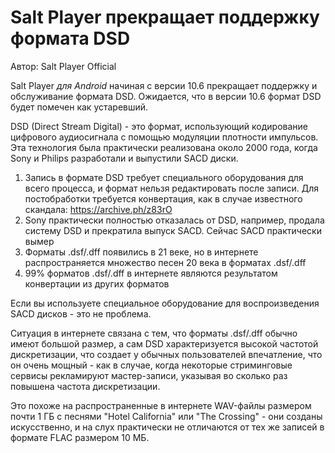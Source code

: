 # Salt Player прекращает поддержку формата DSD

Автор: Salt Player Official

Salt Player *для Android* начиная с версии 10.6 прекращает поддержку и обслуживание формата DSD. Ожидается, что в версии 10.6 формат DSD будет помечен как устаревший.

DSD (Direct Stream Digital) - это формат, использующий кодирование цифрового аудиосигнала с помощью модуляции плотности импульсов. Эта технология была практически реализована около 2000 года, когда Sony и Philips разработали и выпустили SACD диски.

1. Запись в формате DSD требует специального оборудования для всего процесса, и формат нельзя редактировать после записи. Для постобработки требуется конвертация, как в случае известного скандала: https://archive.ph/z83rO
2. Sony практически полностью отказалась от DSD, например, продала систему DSD и прекратила выпуск SACD. Сейчас SACD практически вымер
3. Форматы .dsf/.dff появились в 21 веке, но в интернете распространяется множество песен 20 века в форматах .dsf/.dff
4. 99% форматов .dsf/.dff в интернете являются результатом конвертации из других форматов

Если вы используете специальное оборудование для воспроизведения SACD дисков - это не проблема.

Ситуация в интернете связана с тем, что форматы .dsf/.dff обычно имеют большой размер, а сам DSD характеризуется высокой частотой дискретизации, что создает у обычных пользователей впечатление, что он очень мощный - как в случае, когда некоторые стриминговые сервисы рекламируют мастер-записи, указывая во сколько раз повышена частота дискретизации.

Это похоже на распространенные в интернете WAV-файлы размером почти 1 ГБ с песнями "Hotel California" или "The Crossing" - они созданы искусственно, и на слух практически не отличаются от тех же записей в формате FLAC размером 10 МБ.
